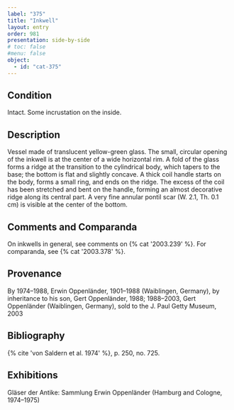 ```yaml
---
label: "375"
title: "Inkwell"
layout: entry
order: 981
presentation: side-by-side
# toc: false
#menu: false 
object:
  - id: "cat-375"
---
```


## Condition

Intact. Some incrustation on the inside.

## Description

Vessel made of translucent yellow-green glass. The small, circular opening of the inkwell is at the center of a wide horizontal rim. A fold of the glass forms a ridge at the transition to the cylindrical body, which tapers to the base; the bottom is flat and slightly concave. A thick coil handle starts on the body, forms a small ring, and ends on the ridge. The excess of the coil has been stretched and bent on the handle, forming an almost decorative ridge along its central part. A very fine annular pontil scar (W. 2.1, Th. 0.1 cm) is visible at the center of the bottom.

## Comments and Comparanda

On inkwells in general, see comments on {% cat '2003.239' %}. For comparanda, see {% cat '2003.378' %}.

## Provenance

By 1974–1988, Erwin Oppenländer, 1901–1988 (Waiblingen, Germany), by inheritance to his son, Gert Oppenländer, 1988; 1988–2003, Gert Oppenländer (Waiblingen, Germany), sold to the J. Paul Getty Museum, 2003

## Bibliography

{% cite 'von Saldern et al. 1974' %}, p. 250, no. 725.

## Exhibitions

Gläser der Antike: Sammlung Erwin Oppenländer (Hamburg and Cologne, 1974–1975)
